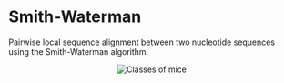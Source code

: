 # Smith-Waterman
Pairwise local sequence alignment between two nucleotide sequences using the Smith-Waterman algorithm.

<p align="center">
  <img 
    src="https://upload.wikimedia.org/wikipedia/commons/e/e6/Smith-Waterman-Algorithm-Example-Step3.png#center" alt="Classes of mice">
</p>
